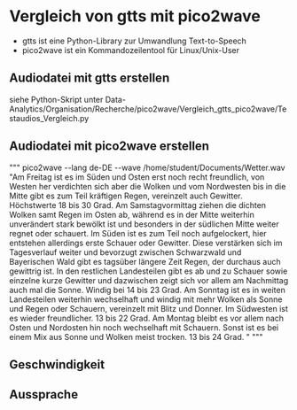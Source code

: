 # Vergleich von gtts mit pico2wave

- gtts ist eine Python-Library zur Umwandlung Text-to-Speech
- pico2wave ist ein Kommandozeilentool für Linux/Unix-User

## Audiodatei mit gtts erstellen
siehe Python-Skript unter Data-Analytics/Organisation/Recherche/pico2wave/Vergleich_gtts_pico2wave/Testaudios_Vergleich.py

## Audiodatei mit pico2wave erstellen
"""
pico2wave --lang de-DE --wave /home/student/Documents/Wetter.wav "Am Freitag ist es im Süden und Osten erst noch recht freundlich, von Westen her verdichten sich aber die Wolken und vom Nordwesten bis in die Mitte gibt es zum Teil kräftigen Regen, vereinzelt auch Gewitter. Höchstwerte 18 bis 30 Grad. Am Samstagvormittag ziehen die dichten Wolken samt Regen im Osten ab, während es in der Mitte weiterhin unverändert stark bewölkt ist und besonders in der südlichen Mitte weiter regnet oder schauert. Im Süden ist es zum Teil noch aufgelockert, hier entstehen allerdings erste Schauer oder Gewitter. Diese verstärken sich im Tagesverlauf weiter und bevorzugt zwischen Schwarzwald und Bayerischen Wald gibt es tagsüber längere Zeit Regen, der durchaus auch gewittrig ist. In den restlichen Landesteilen gibt es ab und zu Schauer sowie einzelne kurze Gewitter und dazwischen zeigt sich vor allem am Nachmittag auch mal die Sonne. Windig bei 14 bis 23 Grad. Am Sonntag ist es in weiten Landesteilen weiterhin wechselhaft und windig mit mehr Wolken als Sonne und Regen oder Schauern, vereinzelt mit Blitz und Donner. Im Südwesten ist es wieder freundlicher. 13 bis 22 Grad. Am Montag bleibt es vor allem nach Osten und Nordosten hin noch wechselhaft mit Schauern. Sonst ist es bei einem Mix aus Sonne und Wolken meist trocken. 13 bis 24 Grad. " 
"""

## Geschwindigkeit

## Aussprache
